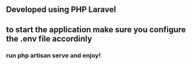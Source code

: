 ## Developed using PHP Laravel

## to start the application make sure you configure the .env file accordinly

### run php artisan serve and enjoy!
